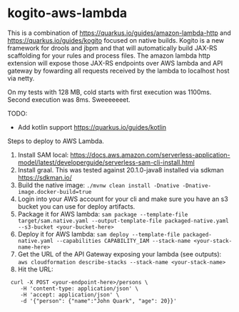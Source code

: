 # kogito-aws-lambda

This is a combination of https://quarkus.io/guides/amazon-lambda-http and https://quarkus.io/guides/kogito focused
on native builds. Kogito is a new framework for drools and jbpm and that will automatically build JAX-RS scaffolding
for your rules and process files. The amazon lambda http extension will expose those JAX-RS endpoints over AWS
lambda and API gateway by fowarding all requests received by the lambda to localhost host via netty.

On my tests with 128 MB, cold starts with first execution was 1100ms. Second execution was 8ms. Sweeeeeeet.

TODO:
* Add kotlin support https://quarkus.io/guides/kotlin

Steps to deploy to AWS Lambda.
1. Install SAM local: https://docs.aws.amazon.com/serverless-application-model/latest/developerguide/serverless-sam-cli-install.html
2. Install graal. This was tested against 20.1.0-java8 installed via sdkman https://sdkman.io/
3. Build the native image: `./mvnw clean install -Dnative -Dnative-image.docker-build=true`
4. Login into your AWS account for your cli and make sure you have an s3 bucket you can use for deploy artifacts.
5. Package it for AWS lambda: `sam package --template-file target/sam.native.yaml --output-template-file packaged-native.yaml --s3-bucket <your-bucket-here>`
6. Deploy it for AWS lambda: `sam deploy --template-file packaged-native.yaml --capabilities CAPABILITY_IAM --stack-name <your-stack-name-here>`
7. Get the URL of the API Gateway exposing your lambda (see outputs): `aws cloudformation describe-stacks --stack-name <your-stack-name>`
8. Hit the URL: 
```
 curl -X POST <your-endpoint-here>/persons \                                                                    
    -H 'content-type: application/json' \
    -H 'accept: application/json' \
    -d '{"person": {"name":"John Quark", "age": 20}}'

```